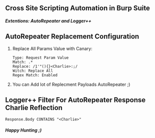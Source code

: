 ## Cross Site Scripting Automation in Burp Suite 
#### <em>Extentions: AutoRepeater and Logger++</em>


## AutoRepeater Replacement Configuration
 
1) Replace All Params Value with Canary:

    ```
    Type: Request Param Value
    Match: .*
    Replace: /1'"(){}<Charlie>:;/
    Witch: Replace All
    Regex Match: Enabled
    ```
2) You can Add lot of Replecment Payloads AutoRepeater ;)

## Logger++ Filter For AutoRepeater Response Charlie Reflection

    Response.Body CONTAINS "<Charlie>"
    

<h4><em>Happy Hunting ;) </em><h4>
